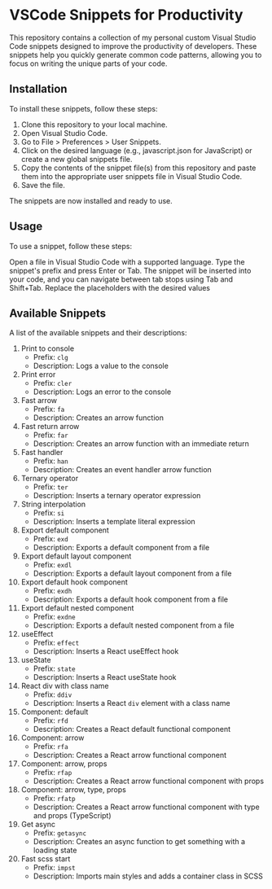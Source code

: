 # VSCode Snippets for Productivity

This repository contains a collection of my personal custom Visual Studio Code snippets designed to improve the productivity of developers. These snippets help you quickly generate common code patterns, allowing you to focus on writing the unique parts of your code.

## Installation

To install these snippets, follow these steps:

1. Clone this repository to your local machine.
2. Open Visual Studio Code.
3. Go to File > Preferences > User Snippets.
4. Click on the desired language (e.g., javascript.json for JavaScript) or create a new global snippets file.
5. Copy the contents of the snippet file(s) from this repository and paste them into the appropriate user snippets file in Visual Studio Code.
6. Save the file.

The snippets are now installed and ready to use.

## Usage

To use a snippet, follow these steps:

Open a file in Visual Studio Code with a supported language.
Type the snippet's prefix and press Enter or Tab.
The snippet will be inserted into your code, and you can navigate between tab stops using Tab and Shift+Tab.
Replace the placeholders with the desired values

## Available Snippets

A list of the available snippets and their descriptions:

1.  Print to console
    - Prefix: `clg`
    - Description: Logs a value to the console
2.  Print error
    - Prefix: `cler`
    - Description: Logs an error to the console
3.  Fast arrow
    - Prefix: `fa`
    - Description: Creates an arrow function
4.  Fast return arrow
    - Prefix: `far`
    - Description: Creates an arrow function with an immediate return
5.  Fast handler
    - Prefix: `han`
    - Description: Creates an event handler arrow function
6.  Ternary operator
    - Prefix: `ter`
    - Description: Inserts a ternary operator expression
7.  String interpolation
    - Prefix: `si`
    - Description: Inserts a template literal expression
8.  Export default component
    - Prefix: `exd`
    - Description: Exports a default component from a file
9.  Export default layout component
    - Prefix: `exdl`
    - Description: Exports a default layout component from a file
10. Export default hook component
    - Prefix: `exdh`
    - Description: Exports a default hook component from a file
11. Export default nested component
    - Prefix: `exdne`
    - Description: Exports a default nested component from a file
12. useEffect
    - Prefix: `effect`
    - Description: Inserts a React useEffect hook
13. useState
    - Prefix: `state`
    - Description: Inserts a React useState hook
14. React div with class name
    - Prefix: `ddiv`
    - Description: Inserts a React `div` element with a class name
15. Component: default
    - Prefix: `rfd`
    - Description: Creates a React default functional component
16. Component: arrow
    - Prefix: `rfa`
    - Description: Creates a React arrow functional component
17. Component: arrow, props
    - Prefix: `rfap`
    - Description: Creates a React arrow functional component with props
18. Component: arrow, type, props
    - Prefix: `rfatp`
    - Description: Creates a React arrow functional component with type and props (TypeScript)
19. Get async
    - Prefix: `getasync`
    - Description: Creates an async function to get something with a loading state
20. Fast scss start
    - Prefix: `impst`
    - Description: Imports main styles and adds a container class in SCSS
